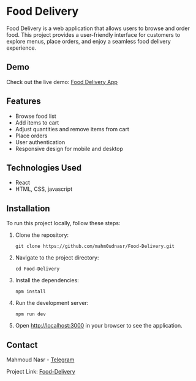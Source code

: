# Food Delivery

Food Delivery is a web application that allows users to browse and order food. This project provides a user-friendly interface for customers to explore menus, place orders, and enjoy a seamless food delivery experience.

## Demo

Check out the live demo: [Food Delivery App](https://food-delivery-sigma-nine.vercel.app/)

## Features

- Browse food list
- Add items to cart
- Adjust quantities and remove items from cart
- Place orders
- User authentication
- Responsive design for mobile and desktop

## Technologies Used

- React
- HTML, CSS, javascript

## Installation

To run this project locally, follow these steps:

1. Clone the repository:
   ```
   git clone https://github.com/mahm0udnasr/Food-Delivery.git
   ```

2. Navigate to the project directory:
   ```
   cd Food-Delivery
   ```

3. Install the dependencies:
   ```
   npm install
   ```

4. Run the development server:
   ```
   npm run dev
   ```

5. Open [http://localhost:3000](http://localhost:3000) in your browser to see the application.

## Contact

Mahmoud Nasr - [Telegram](https://t.me/mahm0udnasr)

Project Link: [Food-Delivery](https://github.com/mahm0udnasr/Food-Delivery)
